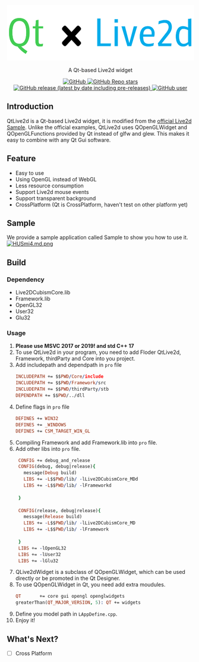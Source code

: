 <p align="center">
  <img src="logo.png" height="150" />
</p>
<p align="center">
  A Qt-based Live2d widget
</p>
<p align="center">
  <a href="https://github.com/duanxianpi/QtLive2d/blob/main/LICENSE.md">  
    <img alt="GitHub" src="https://img.shields.io/github/license/duanxianpi/QtLive2d?label=License">
  </a>
  <a href="https://github.com/duanxianpi/QtLive2d">
    <img alt="GitHub Repo stars" src="https://img.shields.io/github/stars/duanxianpi/QtLive2d"/>
  </a>
  <a href="https://github.com/duanxianpi/QtLive2d/releases">
    <img alt="GitHub release (latest by date including pre-releases)" src="https://img.shields.io/github/v/release/duanxianpi/QtLive2d?include_prereleases&sort=semver">
  </a>
  <a href="https://github.com/duanxianpi">
    <img alt="GitHub user" src="https://img.shields.io/badge/author-duanxianpi-brightgreen"/>
  </a>
</p>

## Introduction
QtLive2d is a Qt-based Live2d widget, it is modified from the [official Live2d Sample](https://github.com/Live2D/CubismNativeSamples). Unlike the official examples, QtLive2d uses QOpenGLWidget and QOpenGLFunctions provided by Qt instead of glfw and glew. This makes it easy to combine with any Qt Gui software.

## Feature
* Easy to use
* Using OpenGL instead of WebGL
* Less resource consumption
* Support Live2d mouse events
* Support transparent background
* CrossPlatform (Qt is CrossPlatform, haven't test on other platform yet)

## Sample
We provide a sample application called Sample to show you how to use it.
[![HUSmi4.md.png](https://s4.ax1x.com/2022/02/11/HUSmi4.md.png)](https://imgtu.com/i/HUSmi4)

## Build
### Dependency
* Live2DCubismCore.lib
* Framework.lib
* OpenGL32
* User32
* Glu32

### Usage
1. **Please use MSVC 2017 or 2019! and std C++ 17**
1. To use QtLive2d in your program, you need to add Floder QtLive2d, Framework, thirdParty and Core into you project.
2. Add includepath and dependpath in `pro` file
    ```pro
    INCLUDEPATH += $$PWD/Core/include
    INCLUDEPATH += $$PWD/Framework/src
    INCLUDEPATH += $$PWD/thirdParty/stb
    DEPENDPATH += $$PWD/../dll
    ```
3. Define flags in `pro` file
    ```pro
    DEFINES += WIN32
    DEFINES += _WINDOWS
    DEFINES += CSM_TARGET_WIN_GL
    ```
5. Compiling Framework and add Framework.lib into `pro` file. 
6. Add other libs into `pro` file. 
   ```pro
    CONFIG += debug_and_release
    CONFIG(debug, debug|release){
      message(Debug build)
      LIBS += -L$$PWD/lib/ -lLive2DCubismCore_MDd
      LIBS += -L$$PWD/lib/ -lFrameworkd

    }

    CONFIG(release, debug|release){
      message(Release build)
      LIBS += -L$$PWD/lib/ -lLive2DCubismCore_MD
      LIBS += -L$$PWD/lib/ -lFramework

    }
    LIBS += -lOpenGL32
    LIBS += -lUser32
    LIBS += -lGlu32
   ```
8. QLive2dWidget is a subclass of QOpenGLWidget, which can be used directly or be promoted in the Qt Designer.
9. To use QOpenGLWidget in Qt, you need add extra moudules.
    ```pro
    QT       += core gui opengl openglwidgets
    greaterThan(QT_MAJOR_VERSION, 5): QT += widgets
    ```
11. Define you model path in `LAppDefine.cpp`.
12. Enjoy it!

## What's Next?
- [ ] Cross Platform
